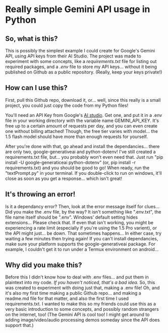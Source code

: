 # Really simple Gemini API usage in Python

## So, what is this?

This is possibly the simplest example I could create for Google's Gemini API, using API keys from their AI Studio. The project was made to experiment with some concepts, like a *requirements.txt* file for listing out required packages, and a *.env* file to store my API keys... without it being published on Github as a public repository. (Really, keep your keys private!)

## How can I use this?

First, pull this Github repo, download it, or... well, since this really is a small project, you could just copy the code from my Python files! 

You'll need an API Key from Google's [AI studio](https://aistudio.google.com). Get one, and put it in a .env file in your working directory with the variable name GEMINI_API_KEY. It's free up to a certain amount of requests per day, and you can even create one without billing attached! Though, the free tier varies with model... the 1.5 flash model should have more than enough requests for yourself.

After you're done with that, go ahead and install the dependancies... there are only two, google-generativeai and python-dotenv! I've still created a requirements.txt file, but... you probably won't even need that. Just run "pip install -U google-generaticeai python-dotenv" (or, pip install -r requirements.txt) and you should be good to go! When ready, run the "textPrompt.py" in your terminal. If you double-click to run on windows, it'll close as soon as you get a response... which isn't great!

## It's throwing an error!

Is it a dependancy error? Then, look at the error message itself for clues...
Did you make the .env file, by the way? It isn't something like ".env.txt", the file name itself should be ".env". Windows' default setting hides extensions... Please check that. 
If even that isn't working, you might be experiencing a rate limit (especially if you're using the 1.5 Pro varient), or the API might just... be down. That sometimes happens... In either case, try waiting a few minutes then trying again!
If you can't install dependancies, make sure your platform supports the google-generativeai package. For example, I couldn't get it to run under a Termux environment on android...

## Why did you make this?

Before this I didn't know how to deal with .env files... and put them in plaintext into my code. *If you haven't noticed, that's a bad idea.* So, this was created to experiment with doing just that, making a .env file! Oh, and it's also my first time making a public Github repo... and making a readme.md file for that matter, and also the first time I used requirements.txt. I wanted to make this so my friends could use this as a very basic introduction to some concepts, and possibly random strangers on the internet, too! (The Gemini API is cool too! I might get around to adding image/video/audio processing demos someday since the API does support that.)